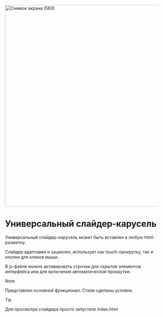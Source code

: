 <img width="1145" height="665" alt="Снимок экрана (583)" src="https://github.com/user-attachments/assets/4c8de416-3313-47f2-8857-2e485984ecfb" />

# Универсальный слайдер-карусель


Универсальный слайдер-карусель может быть вставлен в любую html-разметку.

Слайдер адаптивен и зациклен, использует как touch-прокрутку, так и кнопки для кликов мыши.

В js-файле можно активировать строчки для скрытия элементов интерфейса или для включения автоматической прокрутки.

> [!NOTE]
> Представлен основной функционал. Стили сделаны условно.

> [!TIP]
> Для просмотра слайдера просто запустите index.html 
